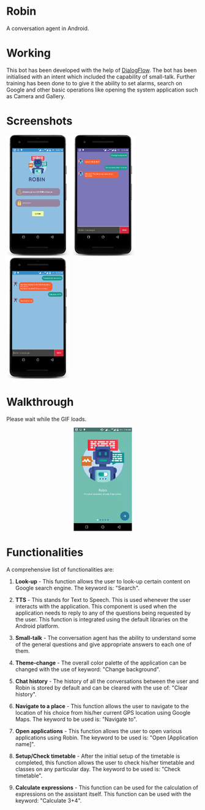 # Robin
A conversation agent in Android.

# Working
This bot has been developed with the help of [DialogFlow](https://dialogflow.com). The bot has been initialised with an
intent which included the capability of small-talk. Further training has been done to to give it the ability to set
alarms, search on Google and other basic operations like opening the system application such as Camera and Gallery.

# Screenshots

<img src="screenshots/screenshot_1.png" width="33%"></img> <img src="screenshots/screenshot_2.png" width="33%"></img> <img src="screenshots/screenshot_3.png" width="33%"></img>

# Walkthrough
Please wait while the GIF loads.
<p align = "center"><img src="screenshots/walkthrough.gif" align = "center" width="30%"></img></p>

# Functionalities

A comprehensive list of functionalities are:
1. **Look-up** - This function allows the user to look-up certain content on Google search engine. The keyword is: "Search".

2. **TTS** - This stands for Text to Speech. This is used whenever the user interacts with the application. This component is used when the application needs to reply to any of the questions being requested by the user. This function is integrated using the default libraries on the Android platform.

3. **Small-talk** - The conversation agent has the ability to understand some of the general questions and give appropriate answers to each one of them.

4. **Theme-change** - The overall color palette of the application can be changed with the use of keyword: "Change background".

5. **Chat history** - The history of all the conversations between the user and Robin is stored by default and can be cleared with the use of: "Clear history".

6. **Navigate to a place** - This function allows the user to navigate to the location of his choice from his/her current GPS location using Google Maps. The keyword to be used is: "Navigate to".

7. **Open applications** - This function allows the user to open various applications using Robin. The keyword to be used is: "Open [Application name]".

8. **Setup/Check timetable** - After the initial setup of the timetable is completed, this function allows the user to check his/her timetable and classes on any particular day. The keyword to be used is: "Check timetable".

9. **Calculate expressions** - This function can be used for the calculation of expressions on the assistant itself. This function can be used with the keyword: "Calculate 3+4".
